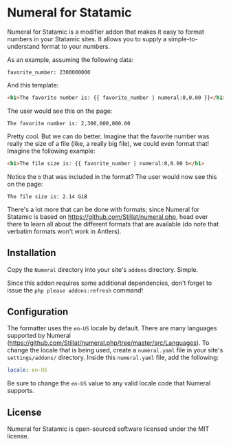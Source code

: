 # Numeral for Statamic

Numeral for Statamic is a modifier addon that makes it easy to format numbers in your Statamic sites. It allows you to supply a simple-to-understand format to your numbers.

As an example, assuming the following data:

```
favorite_number: 2300000000
```

And this template:

```html
<h1>The favorite number is: {{ favorite_number | numeral:0,0.00 }}</h1>
```

The user would see this on the page:

```
The favorite number is: 2,300,000,000.00
```

Pretty cool. But we can do better. Imagine that the favorite number was really the size of a file (like, a really big file), we could even format that! Imagine the following example:

```html
<h1>The file size is: {{ favorite_number | numeral:0,0.00 b</h1>
```

Notice the `b` that was included in the format? The user would now see this on the page:

```
The file size is: 2.14 GiB
```

There's a lot more that can be done with formats; since Numeral for Statamic is based on https://github.com/Stillat/numeral.php, head over there to learn all about the different formats that are available (do note that verbatim formats won't work in Antlers).

## Installation

Copy the `Numeral` directory into your site's `addons` directory. Simple.

Since this addon requires some additional dependencies, don't forget to issue the `php please addons:refresh` command!

## Configuration

The formatter uses the `en-US` locale by default. There are many languages supported by Numeral (https://github.com/Stillat/numeral.php/tree/master/src/Languages). To change the locale that is being used, create a `numeral.yaml` file in your site's `settings/addons/` directory. Inside this `numeral.yaml` file, add the following:

```yaml
locale: en-US
```

Be sure to change the `en-US` value to any valid locale code that Numeral supports.

## License

Numeral for Statamic is open-sourced software licensed under the MIT license.